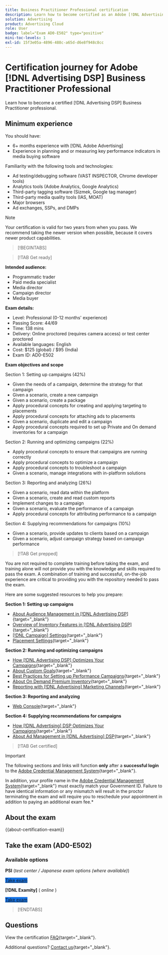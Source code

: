 ```yaml
---
title: Business Practitioner Professional certification
description: Learn how to become certified as an Adobe [!DNL Advertising DSP] Business Practitioner Professional.
solution: Advertising
product: Advertising Cloud
role: User
badge: label="Exam AD0-E502" type="positive"
mini-toc-levels: 1
exl-id: 15f3e05a-4896-488c-a65d-d6e8f948c8cc
---
```

# Certification journey for Adobe [!DNL Advertising DSP] Business Practitioner Professional

Learn how to become a certified [!DNL Advertising DSP] Business Practitioner professional.

## Minimum experience

You should have:

* 6+ months experience with [!DNL Adobe Advertising]
* Experience in planning and or measuring key performance indicators in media buying software

Familiarity with the following tools and technologies:

* Ad testing/debugging software (VAST INSPECTOR, Chrome developer tools)
* Analytics tools (Adobe Analytics, Google Analytics)
* Third-party tagging software (Sizmek, Google tag manager)
* Third-party media quality tools (IAS, MOAT)
* Major browsers
* Ad exchanges, SSPs, and DMPs

>[!NOTE]
>
>Your certification is valid for two years from when you pass. We recommend taking the newer version when possible, because it covers newer product capabilities.

>[!BEGINTABS]

>[!TAB Get ready]

**Intended audience:**

* Programmatic trader
* Paid media specialist
* Media director
* Campaign director
* Media buyer

**Exam details:**

* Level: Professional (0-12 months' experience)
* Passing Score: 44/69
* Time: 138 mins
* Delivery: Online proctored (requires camera access) or test center proctored
* Available languages: English
* Cost: $125 (global) / $95 (India)
* Exam ID: AD0-E502

**Exam objectives and scope**

Section 1: Setting up campaigns (42%)

* Given the needs of a campaign, determine the strategy for that campaign
* Given a scenario, create a new campaign
* Given a scenario, create a package
* Apply procedural concepts for creating and applying targeting to placements
* Apply procedural concepts for attaching ads to placements
* Given a scenario, duplicate and edit a campaign
* Apply procedural concepts required to set up Private and On demand inventories for a campaign

Section 2: Running and optimizing campaigns (22%)

* Apply procedural concepts to ensure that campaigns are running correctly
* Apply procedural concepts to optimize a campaign
* Apply procedural concepts to troubleshoot a campaign
* Given a scenario, manage integrations with in-platform solutions

Section 3: Reporting and analyzing (26%)

* Given a scenario, read data within the platform
* Given a scenario, create and read custom reports
* Implement changes to a campaign
* Given a scenario, evaluate the performance of a campaign
* Apply procedural concepts for attributing performance to a campaign

Section 4: Supplying recommendations for campaigns (10%)

* Given a scenario, provide updates to clients based on a campaign
* Given a scenario, adjust campaign strategy based on campaign performance

>[!TAB Get prepped]

You are not required to complete training before taking the exam, and training alone will not provide you with the knowledge and skills required to pass the exam. A combination of training and successful, on-the-job experience are critical to providing you with the repository needed to pass the exam.

Here are some suggested resources to help you prepare:

**Section 1: Setting up campaigns**


* [About Audience Management in [!DNL Advertising DSP]](https://experienceleague.adobe.com/docs/advertising/dsp/audiences/audience-about.html){target="_blank"}
* [Overview of Inventory Features in [!DNL Advertising DSP]](https://experienceleague.adobe.com/docs/advertising/dsp/inventory/inventory-overview.html){target="_blank"}
* [[!DNL Campaign] Settings](https://experienceleague.adobe.com/docs/advertising/dsp/campaign-management/campaigns/campaign-settings.html){target="_blank"}
* [Placement Settings](https://experienceleague.adobe.com/docs/advertising/dsp/campaign-management/placements/placement-settings.html){target="_blank"}

**Section 2: Running and optimizing campaigns**

* [How [!DNL Advertising DSP] Optimizes Your Campaigns](https://experienceleague.adobe.com/docs/advertising/dsp/optimization/optimization-how-dsp-optimizes-campaigns.html){target="_blank"}
* [About Custom Goals](https://experienceleague.adobe.com/docs/advertising/dsp/optimization/custom-goals/custom-goal-about.html){target="_blank"}
* [Best Practices for Setting up Performance Campaigns](https://experienceleague.adobe.com/docs/advertising/dsp/optimization/campaign-best-practices-performance.html){target="_blank"}
* [About On Demand Premium Inventory](https://experienceleague.adobe.com/docs/advertising/dsp/inventory/on-demand/on-demand-inventory-about.html){target="_blank"}
* [Reporting with [!DNL Advertising] Marketing Channels](https://experienceleague.adobe.com/docs/analytics-learn/tutorials/integrations/ad-cloud/reporting-with-advertising-cloud-marketing-channels.html){target="_blank"}

**Section 3: Reporting and analyzing**

* [Web Console](https://experienceleague.adobe.com/docs/experience-manager-65/deploying/configuring/web-console.html){target="_blank"}

**Section 4: Supplying recommendations for campaigns**

* [How [!DNL Advertising] DSP Optimizes Your Campaigns](https://experienceleague.adobe.com/docs/advertising/dsp/optimization/optimization-how-dsp-optimizes-campaigns.html){target="_blank"}
* [About Ad Management in [!DNL Advertising] DSP](https://experienceleague.adobe.com/docs/advertising/dsp/campaign-management/ads/ad-about.html){target="_blank"}

>[!TAB Get certified]

>[!IMPORTANT]
>
>The following sections and links will function **only**  after a **successful login** to the [Adobe Credential Management System](https://www.certmetrics.com/adobe){target="_blank"}. 
>
>In addition, your profile name in the [Adobe Credential Management System](https://www.certmetrics.com/adobe){target="_blank"} must exactly match your Government ID. Failure to have identical information or any mismatch will result in the proctor terminating the exam and will require you to reschedule your appointment in addition to paying an additional exam fee.*

## About the exam

{{about-certification-exam}}

## Take the exam (AD0-E502)

### Available options

**PSI** (*test center / Japanese exam options (where available)*)

<a href="https://www.certmetrics.com/adobe/candidate/psi_sso_adobe.aspx?redir=yes&ec=AD0-E502" target="_blank" class="spectrum-Button spectrum-Button--fill spectrum-Button--accent spectrum-Button--sizeM is-margin-bottom-big-big at-element-click-tracking" style="background-color:#1473E6">
                    
 <span class="spectrum-Button-label has-no-wrap">
   Take exam
</span>
</a>

**[!DNL Examity]** ( *online* )

<a href="https://www.certmetrics.com/adobe/candidate/examity_sso.aspx?eid=AD0-E502" target="_blank" class="spectrum-Button spectrum-Button--fill spectrum-Button--accent spectrum-Button--sizeM is-margin-bottom-big-big at-element-click-tracking" style="background-color:#1473E6">
                    
 <span class="spectrum-Button-label has-no-wrap">
   Take exam
</span>
</a>

>[!ENDTABS]

## Questions

View the certification [FAQ](https://experienceleague.adobe.com/docs/certification/certification/faq.html){target="_blank"}.

Additional questions? [Contact us](mailto:certif@adobe.com){target="_blank"}.
